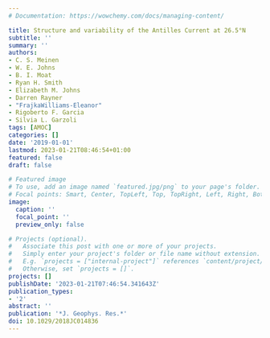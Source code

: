 ```yaml
---
# Documentation: https://wowchemy.com/docs/managing-content/

title: Structure and variability of the Antilles Current at 26.5°N
subtitle: ''
summary: ''
authors:
- C. S. Meinen
- W. E. Johns
- B. I. Moat
- Ryan H. Smith
- Elizabeth M. Johns
- Darren Rayner
- "FrajkaWilliams-Eleanor"
- Rigoberto F. Garcia
- Silvia L. Garzoli
tags: [AMOC]
categories: []
date: '2019-01-01'
lastmod: 2023-01-21T08:46:54+01:00
featured: false
draft: false

# Featured image
# To use, add an image named `featured.jpg/png` to your page's folder.
# Focal points: Smart, Center, TopLeft, Top, TopRight, Left, Right, BottomLeft, Bottom, BottomRight.
image:
  caption: ''
  focal_point: ''
  preview_only: false

# Projects (optional).
#   Associate this post with one or more of your projects.
#   Simply enter your project's folder or file name without extension.
#   E.g. `projects = ["internal-project"]` references `content/project/deep-learning/index.md`.
#   Otherwise, set `projects = []`.
projects: []
publishDate: '2023-01-21T07:46:54.341643Z'
publication_types:
- '2'
abstract: ''
publication: '*J. Geophys. Res.*'
doi: 10.1029/2018JC014836
---
```

